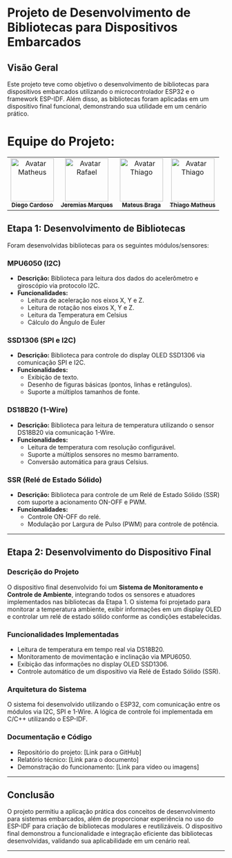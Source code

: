 # Projeto de Desenvolvimento de Bibliotecas para Dispositivos Embarcados

## Visão Geral
Este projeto teve como objetivo o desenvolvimento de bibliotecas para dispositivos embarcados utilizando o microcontrolador ESP32 e o framework ESP-IDF. Além disso, as bibliotecas foram aplicadas em um dispositivo final funcional, demonstrando sua utilidade em um cenário prático.

# Equipe do Projeto: 

<div style="display: inline_block;">

<table>
  <tr>
    <td align="center">
      <a href="https://github.com/diegoCBorba" target="_blank">
        <img src="https://avatars.githubusercontent.com/u/90847079?v=4" width="100px;" alt="Avatar Matheus"/><br>
        <sub>
          <b>Diego Cardoso</b>
        </sub>
      </a>
    </td>
    <td align="center">
      <a href="https://github.com/jeremiasmarques" target="_blank">
        <img src="https://avatars.githubusercontent.com/u/90351007?v=4" width="100px;" alt="Avatar Rafael"/><br>
        <sub>
          <b>Jeremias Marques</b>
        </sub>
      </a>
    </td>
    <td align="center">
      <a href="https://github.com/MteusBraga" target="_blank">
        <img src="https://avatars.githubusercontent.com/u/93921419?v=4" width="100px;" alt="Avatar Thiago"/><br>
        <sub>
          <b>Mateus Braga</b>
        </sub>
      </a>
    </td>
    <td align="center">
      <a href="https://github.com/ThiagoMathe" target="_blank">
        <img src="https://avatars.githubusercontent.com/u/89406106?v=4" width="100px;" alt="Avatar Thiago"/><br>
        <sub>
          <b>Thiago Matheus</b>
        </sub>
      </a>
    </td>
  </tr>
</table>

</div>

## Etapa 1: Desenvolvimento de Bibliotecas
Foram desenvolvidas bibliotecas para os seguintes módulos/sensores:

### MPU6050 (I2C)
- **Descrição:** Biblioteca para leitura dos dados do acelerômetro e giroscópio via protocolo I2C.
- **Funcionalidades:**
  - Leitura de aceleração nos eixos X, Y e Z.
  - Leitura de rotação nos eixos X, Y e Z.
  - Leitura da Temperatura em Celsius
  - Cálculo do Ângulo de Euler

### SSD1306 (SPI e I2C)
- **Descrição:** Biblioteca para controle do display OLED SSD1306 via comunicação SPI e I2C.
- **Funcionalidades:**
  - Exibição de texto.
  - Desenho de figuras básicas (pontos, linhas e retângulos).
  - Suporte a múltiplos tamanhos de fonte.

### DS18B20 (1-Wire)
- **Descrição:** Biblioteca para leitura de temperatura utilizando o sensor DS18B20 via comunicação 1-Wire.
- **Funcionalidades:**
  - Leitura de temperatura com resolução configurável.
  - Suporte a múltiplos sensores no mesmo barramento.
  - Conversão automática para graus Celsius.

### SSR (Relé de Estado Sólido)
- **Descrição:** Biblioteca para controle de um Relé de Estado Sólido (SSR) com suporte a acionamento ON-OFF e PWM.
- **Funcionalidades:**
  - Controle ON-OFF do relé.
  - Modulação por Largura de Pulso (PWM) para controle de potência.

---

## Etapa 2: Desenvolvimento do Dispositivo Final
### Descrição do Projeto
O dispositivo final desenvolvido foi um **Sistema de Monitoramento e Controle de Ambiente**, integrando todos os sensores e atuadores implementados nas bibliotecas da Etapa 1. O sistema foi projetado para monitorar a temperatura ambiente, exibir informações em um display OLED e controlar um relé de estado sólido conforme as condições estabelecidas.

### Funcionalidades Implementadas
- Leitura de temperatura em tempo real via DS18B20.
- Monitoramento de movimentação e inclinação via MPU6050.
- Exibição das informações no display OLED SSD1306.
- Controle automático de um dispositivo via Relé de Estado Sólido (SSR).

### Arquitetura do Sistema
O sistema foi desenvolvido utilizando o ESP32, com comunicação entre os módulos via I2C, SPI e 1-Wire. A lógica de controle foi implementada em C/C++ utilizando o ESP-IDF.

### Documentação e Código
- Repositório do projeto: [Link para o GitHub]
- Relatório técnico: [Link para o documento]
- Demonstração do funcionamento: [Link para vídeo ou imagens]

---

## Conclusão
O projeto permitiu a aplicação prática dos conceitos de desenvolvimento para sistemas embarcados, além de proporcionar experiência no uso do ESP-IDF para criação de bibliotecas modulares e reutilizáveis. O dispositivo final demonstrou a funcionalidade e integração eficiente das bibliotecas desenvolvidas, validando sua aplicabilidade em um cenário real.

---
